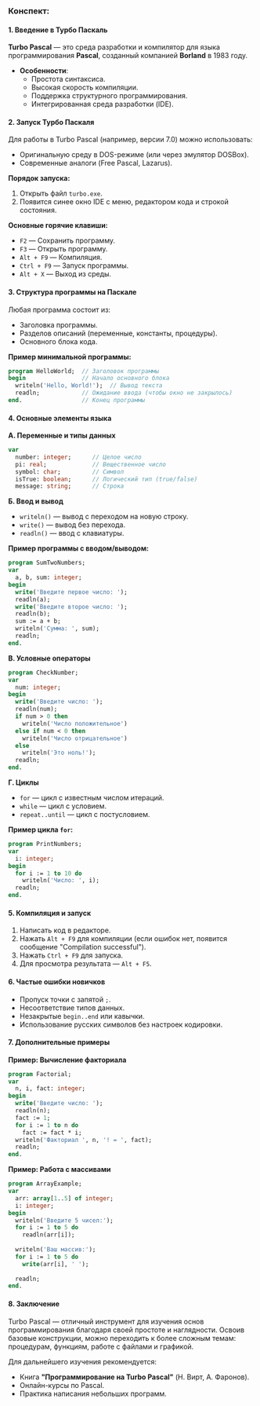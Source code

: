 ### Конспект: 

#### 1. **Введение в Турбо Паскаль**  
**Turbo Pascal** — это среда разработки и компилятор для языка программирования **Pascal**, созданный компанией **Borland** в 1983 году.  
- **Особенности**:  
  - Простота синтаксиса.  
  - Высокая скорость компиляции.  
  - Поддержка структурного программирования.  
  - Интегрированная среда разработки (IDE).  

#### 2. **Запуск Турбо Паскаля**  
Для работы в Turbo Pascal (например, версии 7.0) можно использовать:  
- Оригинальную среду в DOS-режиме (или через эмулятор DOSBox).  
- Современные аналоги (Free Pascal, Lazarus).  

**Порядок запуска:**  
1. Открыть файл `turbo.exe`.  
2. Появится синее окно IDE с меню, редактором кода и строкой состояния.  

**Основные горячие клавиши:**  
- `F2` — Сохранить программу.  
- `F3` — Открыть программу.  
- `Alt + F9` — Компиляция.  
- `Ctrl + F9` — Запуск программы.  
- `Alt + X` — Выход из среды.  

#### 3. **Структура программы на Паскале**  
Любая программа состоит из:  
- Заголовка программы.  
- Разделов описаний (переменные, константы, процедуры).  
- Основного блока кода.  

**Пример минимальной программы:**  
```pascal
program HelloWorld;  // Заголовок программы
begin                // Начало основного блока
  writeln('Hello, World!');  // Вывод текста
  readln;            // Ожидание ввода (чтобы окно не закрылось)
end.                 // Конец программы
```  

#### 4. **Основные элементы языка**  
**А. Переменные и типы данных**  
```pascal
var
  number: integer;      // Целое число
  pi: real;             // Вещественное число
  symbol: char;         // Символ
  isTrue: boolean;      // Логический тип (true/false)
  message: string;      // Строка
```  

**Б. Ввод и вывод**  
- `writeln()` — вывод с переходом на новую строку.  
- `write()` — вывод без перехода.  
- `readln()` — ввод с клавиатуры.  

**Пример программы с вводом/выводом:**  
```pascal
program SumTwoNumbers;
var
  a, b, sum: integer;
begin
  write('Введите первое число: ');
  readln(a);
  write('Введите второе число: ');
  readln(b);
  sum := a + b;
  writeln('Сумма: ', sum);
  readln;
end.
```  

**В. Условные операторы**  
```pascal
program CheckNumber;
var
  num: integer;
begin
  write('Введите число: ');
  readln(num);
  if num > 0 then
    writeln('Число положительное')
  else if num < 0 then
    writeln('Число отрицательное')
  else
    writeln('Это ноль!');
  readln;
end.
```  

**Г. Циклы**  
- `for` — цикл с известным числом итераций.  
- `while` — цикл с условием.  
- `repeat..until` — цикл с постусловием.  

**Пример цикла `for`:**  
```pascal
program PrintNumbers;
var
  i: integer;
begin
  for i := 1 to 10 do
    writeln('Число: ', i);
  readln;
end.
```  

#### 5. **Компиляция и запуск**  
1. Написать код в редакторе.  
2. Нажать `Alt + F9` для компиляции (если ошибок нет, появится сообщение "Compilation successful").  
3. Нажать `Ctrl + F9` для запуска.  
4. Для просмотра результата — `Alt + F5`.  

#### 6. **Частые ошибки новичков**  
- Пропуск точки с запятой `;`.  
- Несоответствие типов данных.  
- Незакрытые `begin..end` или кавычки.  
- Использование русских символов без настроек кодировки.  

#### 7. **Дополнительные примеры**  
**Пример: Вычисление факториала**  
```pascal
program Factorial;
var
  n, i, fact: integer;
begin
  write('Введите число: ');
  readln(n);
  fact := 1;
  for i := 1 to n do
    fact := fact * i;
  writeln('Факториал ', n, '! = ', fact);
  readln;
end.
```  

**Пример: Работа с массивами**  
```pascal
program ArrayExample;
var
  arr: array[1..5] of integer;
  i: integer;
begin
  writeln('Введите 5 чисел:');
  for i := 1 to 5 do
    readln(arr[i]);
  
  writeln('Ваш массив:');
  for i := 1 to 5 do
    write(arr[i], ' ');
  
  readln;
end.
```  

#### 8. **Заключение**  
Turbo Pascal — отличный инструмент для изучения основ программирования благодаря своей простоте и наглядности. Освоив базовые конструкции, можно переходить к более сложным темам: процедурам, функциям, работе с файлами и графикой.  

Для дальнейшего изучения рекомендуется:  
- Книга **"Программирование на Turbo Pascal"** (Н. Вирт, А. Фаронов).  
- Онлайн-курсы по Pascal.  
- Практика написания небольших программ.
